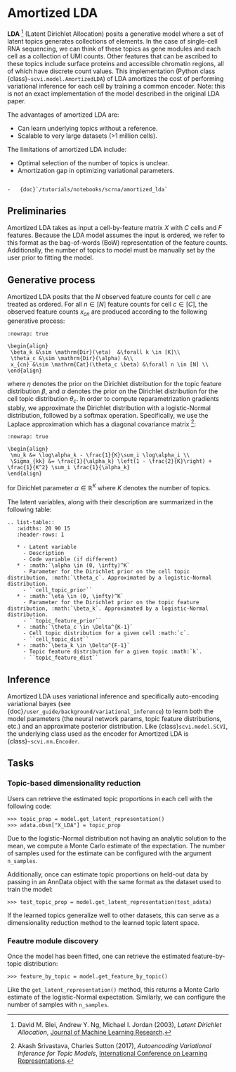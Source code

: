 # Amortized LDA

**LDA** [^ref1] (Latent Dirichlet Allocation) posits a generative model where
a set of latent topics generates collections of elements. In the case of single-cell RNA sequencing, we can think
of these topics as gene modules and each cell as a collection of UMI counts. Other features that can be ascribed to these
topics include surface proteins and accessible chromatin regions, all of which have discrete count values.
This implementation (Python class {class}`~scvi.model.AmortizedLDA`) of LDA amortizes the
cost of performing variational inference for each cell by training a common encoder. Note: this is not an exact implementation
of the model described in the original LDA paper.

The advantages of amortized LDA are:

-   Can learn underlying topics without a reference.
-   Scalable to very large datasets (>1 million cells).

The limitations of amortized LDA include:

-   Optimal selection of the number of topics is unclear.
-   Amortization gap in optimizing variational parameters.

```{topic} Tutorials:

-   {doc}`/tutorials/notebooks/scrna/amortized_lda`
```

## Preliminaries

Amortized LDA takes as input a cell-by-feature matrix $X$ with $C$ cells and $F$ features.
Because the LDA model assumes the input is ordered, we refer to this format as the bag-of-words (BoW) representation
of the feature counts.
Additionally, the number of topics to model must be manually set by the user prior to fitting the model.

## Generative process

Amortized LDA posits that the $N$ observed feature counts for cell $c$ are treated as ordered. For all $n \in [N]$ feature counts
for cell $c \in [C]$, the observed feature counts $x_{cn}$ are produced according to the following generative process:

```{math}
:nowrap: true

\begin{align}
 \beta_k &\sim \mathrm{Dir}(\eta)  &\forall k \in [K]\\
 \theta_c &\sim \mathrm{Dir}(\alpha) &\\
 x_{cn} &\sim \mathrm{Cat}(\theta_c \beta) &\forall n \in [N] \\
\end{align}
```

where $\eta$ denotes the prior on the Dirichlet distribution for the topic feature distribution $\beta$,
and $\alpha$ denotes the prior on the Dirichlet distribution for the cell topic distribution $\theta_c$.
In order to compute reparametrization gradients stably, we approximate the Dirichlet distribution with a logistic-Normal
distribution, followed by a softmax operation. Specifically, we use the Laplace approximation
which has a diagonal covariance matrix [^ref2]:

```{math}
:nowrap: true

\begin{align}
 \mu_k &= \log\alpha_k - \frac{1}{K}\sum_i \log\alpha_i \\
 \Sigma_{kk} &= \frac{1}{\alpha_k} \left(1 - \frac{2}{K}\right) + \frac{1}{K^2} \sum_i \frac{1}{\alpha_k}
\end{align}
```

for Dirichlet parameter $\alpha \in \mathbb{R}^K$ where $K$ denotes the number of topics.

The latent variables, along with their description are summarized in the following table:

```{eval-rst}
.. list-table::
   :widths: 20 90 15
   :header-rows: 1

   * - Latent variable
     - Description
     - Code variable (if different)
   * - :math:`\alpha \in (0, \infty)^K`
     - Parameter for the Dirichlet prior on the cell topic distribution, :math:`\theta_c`. Approximated by a logistic-Normal distribution.
     - ``cell_topic_prior``
   * - :math:`\eta \in (0, \infty)^K`
     - Parameter for the Dirichlet prior on the topic feature distribution, :math:`\beta_k`. Approximated by a logistic-Normal distribution.
     - ``topic_feature_prior``
   * - :math:`\theta_c \in \Delta^{K-1}`
     - Cell topic distribution for a given cell :math:`c`.
     - ``cell_topic_dist``
   * - :math:`\beta_k \in \Delta^{F-1}`
     - Topic feature distribution for a given topic :math:`k`.
     - ``topic_feature_dist``
```

## Inference

Amortized LDA uses variational inference and specifically auto-encoding variational bayes (see {doc}`/user_guide/background/variational_inference`)
to learn both the model parameters (the neural network params, topic feature distributions, etc.) and an approximate posterior distribution.
Like {class}`scvi.model.SCVI`, the underlying class used as the encoder for Amortized LDA is {class}`~scvi.nn.Encoder`.

## Tasks

### Topic-based dimensionality reduction

Users can retrieve the estimated topic proportions in each cell with the following code:

```
>>> topic_prop = model.get_latent_representation()
>>> adata.obsm["X_LDA"] = topic_prop
```

Due to the logistic-Normal distribution not having an analytic solution to the mean, we compute
a Monte Carlo estimate of the expectation. The number of samples used for the estimate can be configured
with the argument `n_samples`.

Additionally, once can estimate topic proportions on held-out data by passing in an AnnData object
with the same format as the dataset used to train the model:

```
>>> test_topic_prop = model.get_latent_representation(test_adata)
```

If the learned topics generalize well to other datasets, this can serve as a dimensionality reduction method
to the learned topic latent space.

### Feautre module discovery

Once the model has been fitted, one can retrieve the estimated feature-by-topic distribution:

```
>>> feature_by_topic = model.get_feature_by_topic()
```

Like the `get_latent_representation()` method, this returns a Monte Carlo estimate of the logistic-Normal expectation.
Similarly, we can configure the number of samples with `n_samples`.

[^ref1]:
    David M. Blei, Andrew Y. Ng, Michael I. Jordan (2003),
    _Latent Dirichlet Allocation_,
    [Journal of Machine Learning Research](https://www.jmlr.org/papers/volume3/blei03a/blei03a.pdf).

[^ref2]:
    Akash Srivastava, Charles Sutton (2017),
    _Autoencoding Variational Inference for Topic Models_,
    [International Conference on Learning Representations](https://arxiv.org/pdf/1703.01488.pdf).

